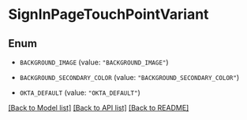 # SignInPageTouchPointVariant

## Enum


* `BACKGROUND_IMAGE` (value: `"BACKGROUND_IMAGE"`)

* `BACKGROUND_SECONDARY_COLOR` (value: `"BACKGROUND_SECONDARY_COLOR"`)

* `OKTA_DEFAULT` (value: `"OKTA_DEFAULT"`)


[[Back to Model list]](../README.md#documentation-for-models) [[Back to API list]](../README.md#documentation-for-api-endpoints) [[Back to README]](../README.md)


